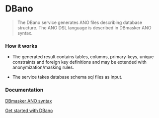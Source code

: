 # DBano

> The DBano service generates ANO files describing database structure. The ANO DSL language is described in DBmasker ANO syntax.

### How it works

- The generated result contains tables, columns,
  primary-keys, unique constraints and foreign key definitions
  and may be extended with anonymization/masking rules.

- The service takes database schema sql files as input.

### Documentation

<a
 target='_blank'
 rel='noopener noreferrer'
href='http://anonymizer-doc.esito.no/help/index.jsp?topic=%2Fno.esito.g9.doc.dbservices%2FDBmasker_ANO_syntax.html&cp%3D0_0_3&anchor=src-40534018'>
DBmasker ANO syntax
</a>

<a
 target='_blank'
 rel='noopener noreferrer'
 href='http://anonymizer-doc.esito.no/help/topic/no.esito.g9.doc.dbservices/DBano.html'>
Get started with DBano
</a>
